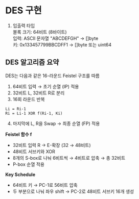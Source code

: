 # DES 구현

1. 입출력 타입  
블록 크기: 64비트 (8바이트)  
입력: ASCII 문자열 "ABCDEFGH" → []byte  
키: 0x133457799BBCDFF1 → []byte 또는 uint64  

## DES 알고리즘 요약
DES는 다음과 같은 16-라운드 Feistel 구조를 따름

1. 64비트 입력 → 초기 순열 (IP) 적용
2. 32비트 L, 32비트 R로 분리
3. 16회 라운드 반복 
```
Li = Ri-1 
Ri = Li-1 XOR f(Ri-1, Ki)
```

4. 마지막에 L, R을 Swap → 최종 순열 (FP) 적용

**Feistel 함수 f**
- 32비트 입력 R → E-확장 (32 → 48비트)
- 48비트 서브키와 XOR  
- 8개의 S-box로 나눠 6비트씩 → 4비트로 압축 → 총 32비트
- P-box 순열 적용  

**Key Schedule**
- 64비트 키 → PC-1로 56비트 압축
- 두 부분으로 나눠 좌우 shift → PC-2로 48비트 서브키 16개 생성

